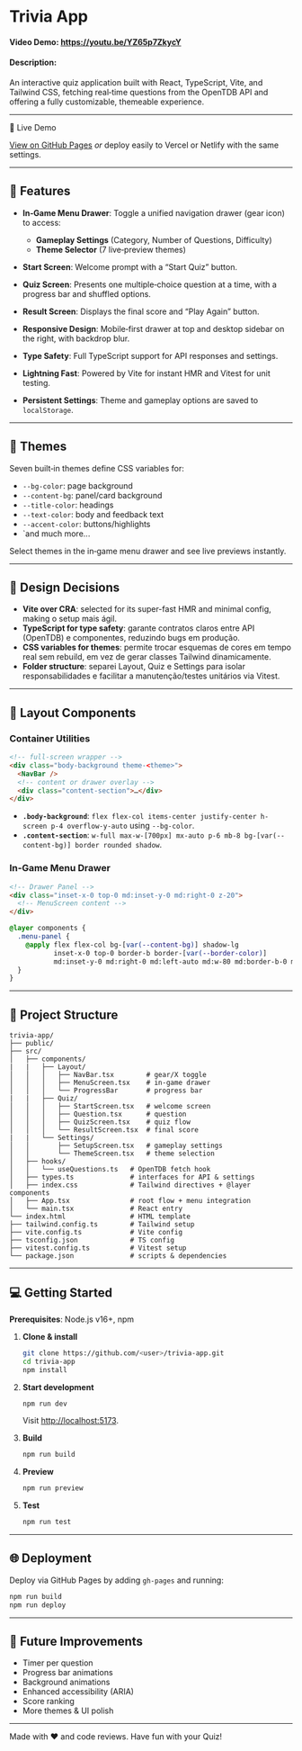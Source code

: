 # Trivia App

#### Video Demo:  https://youtu.be/YZ65p7ZkycY
#### Description:
An interactive quiz application built with React, TypeScript, Vite, and Tailwind CSS, fetching real‑time questions from the OpenTDB API and offering a fully customizable, themeable experience.

---

🔗 Live Demo

[View on GitHub Pages](https://andre-lmarinho.github.io/Trivia/)
*or* deploy easily to Vercel or Netlify with the same settings.

---

## 🚀 Features

* **In‑Game Menu Drawer**: Toggle a unified navigation drawer (gear icon) to access:

  * **Gameplay Settings** (Category, Number of Questions, Difficulty)
  * **Theme Selector** (7 live‑preview themes)
* **Start Screen**: Welcome prompt with a “Start Quiz” button.
* **Quiz Screen**: Presents one multiple‑choice question at a time, with a progress bar and shuffled options.
* **Result Screen**: Displays the final score and “Play Again” button.
* **Responsive Design**: Mobile‑first drawer at top and desktop sidebar on the right, with backdrop blur.
* **Type Safety**: Full TypeScript support for API responses and settings.
* **Lightning Fast**: Powered by Vite for instant HMR and Vitest for unit testing.
* **Persistent Settings**: Theme and gameplay options are saved to `localStorage`.

---

## 🌈 Themes

Seven built‑in themes define CSS variables for:

* `--bg-color`: page background
* `--content-bg`: panel/card background
* `--title-color`: headings
* `--text-color`: body and feedback text
* `--accent-color`: buttons/highlights
* `and much more...

Select themes in the in‑game menu drawer and see live previews instantly.

---

## 🎯 Design Decisions

- **Vite over CRA**: selected for its super-fast HMR and minimal config, making o setup mais ágil.
- **TypeScript for type safety**: garante contratos claros entre API (OpenTDB) e componentes, reduzindo bugs em produção.
- **CSS variables for themes**: permite trocar esquemas de cores em tempo real sem rebuild, em vez de gerar classes Tailwind dinamicamente.
- **Folder structure**: separei Layout, Quiz e Settings para isolar responsabilidades e facilitar a manutenção/testes unitários via Vitest.

---

## 📐 Layout Components

### Container Utilities

```html
<!-- full-screen wrapper -->
<div class="body-background theme-<theme>">
  <NavBar />
  <!-- content or drawer overlay -->
  <div class="content-section">…</div>
</div>
```

* **`.body-background`**: `flex flex-col items-center justify-center h-screen p-4 overflow-y-auto` using `--bg-color`.
* **`.content-section`**: `w-full max-w-[700px] mx-auto p-6 mb-8 bg-[var(--content-bg)] border rounded shadow`.

### In‑Game Menu Drawer

```html
<!-- Drawer Panel -->
<div class="inset-x-0 top-0 md:inset-y-0 md:right-0 z-20">
  <!-- MenuScreen content -->
</div>
```

```css
@layer components {
  .menu-panel {
    @apply flex flex-col bg-[var(--content-bg)] shadow-lg
           inset-x-0 top-0 border-b border-[var(--border-color)]
           md:inset-y-0 md:right-0 md:left-auto md:w-80 md:border-b-0 md:border-r;
  }
}
```

---

## 📁 Project Structure

```
trivia-app/
├── public/
├── src/
│   ├── components/
|   |   ├── Layout/
│   │   │   ├── NavBar.tsx        # gear/X toggle
│   │   │   ├── MenuScreen.tsx    # in-game drawer
│   │   │   └── ProgressBar       # progress bar
|   |   ├── Quiz/
│   │   │   ├── StartScreen.tsx   # welcome screen
│   │   │   ├── Question.tsx      # question
│   │   │   ├── QuizScreen.tsx    # quiz flow
│   │   │   └── ResultScreen.tsx  # final score
|   |   └── Settings/
│   │       ├── SetupScreen.tsx   # gameplay settings
│   │       └── ThemeScreen.tsx   # theme selection
│   ├── hooks/
│   │   └── useQuestions.ts   # OpenTDB fetch hook
│   ├── types.ts              # interfaces for API & settings
│   ├── index.css             # Tailwind directives + @layer components
│   ├── App.tsx               # root flow + menu integration
│   └── main.tsx              # React entry
└── index.html                # HTML template
├── tailwind.config.ts        # Tailwind setup
├── vite.config.ts            # Vite config
├── tsconfig.json             # TS config
├── vitest.config.ts          # Vitest setup
└── package.json              # scripts & dependencies
```

---

## 💻 Getting Started

**Prerequisites**: Node.js v16+, npm

1. **Clone & install**

   ```bash
   git clone https://github.com/<user>/trivia-app.git
   cd trivia-app
   npm install
   ```
2. **Start development**

   ```bash
   npm run dev
   ```

   Visit [http://localhost:5173](http://localhost:5173).
3. **Build**

   ```bash
   npm run build
   ```
4. **Preview**

   ```bash
   npm run preview
   ```
5. **Test**

   ```bash
   npm run test
   ```

---

## 🌐 Deployment

Deploy via GitHub Pages by adding `gh-pages` and running:

```bash
npm run build
npm run deploy
```

---

## 🔮 Future Improvements

* Timer per question
* Progress bar animations
* Background animations
* Enhanced accessibility (ARIA)
* Score ranking
* More themes & UI polish

---

Made with ❤️ and code reviews. Have fun with your Quiz!
